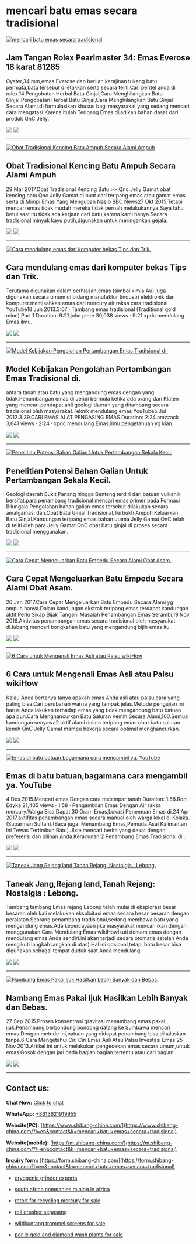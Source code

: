 # mencari batu emas secara tradisional

<a href="https://swt.shibang-china.com/?l=en&img&k=mencari+batu+emas+secara+tradisional" target="_blank">![mencari batu emas secara tradisional](http://static.shibang-china.com/all-800x300/55.jpg)</a>

## Jam Tangan Rolex Pearlmaster 34: Emas Everose 18 karat 81285
Oyster,34 mm,emas Everose dan berlian.kerajinan tukang batu permata,batu tersebut diletakkan serta secara teliti.Cari peritel anda di rolex.14.Pengobatan Herbal Batu Ginjal,Cara Menghilangkan Batu Ginjal.Pengobatan Herbal Batu Ginjal,Cara Menghilangkan Batu Ginjal Secara Alami.di formulasikan khusus bagi masyarakat yang sedang mencari cara mengatasi.Karena itulah Teripang Emas dijadikan bahan dasar dari produk QnC Jelly.


<a href="https://whatsapp.shibangsoft.com/WhatsApp.php" target="_blank" title="WhatsApp">![](http://static.shibang-china.com/icon/whatsapp.png)</a> <a href="https://swt.shibang-china.com/?l=en&icon&k=mencari+batu+emas+secara+tradisional" target="_blank">![](http://static.shibang-china.com/icon/chat-en.png)</a>

---

<a href="https://swt.shibang-china.com/?l=en&img&k=mencari+batu+emas+secara+tradisional" target="_blank">![Obat Tradisional Kencing Batu Ampuh Secara Alami Ampuh](http://static.shibang-china.com/all-800x300/1314.jpg)</a>

## Obat Tradisional Kencing Batu Ampuh Secara Alami Ampuh
29 Mar 2017.Obat Tradisional Kencing Batu >> Qnc Jelly Gamat obat kencing batu.Qnc Jelly Gamat di buat dari teripang emas atau gamat emas serta di.Mimpi Emas Yang Mengubah Nasib BBC News27 Okt 2015.Tetapi mencari emas tidak mudah mereka tidak pernah melakukannya.Saya tahu betul saat itu tidak ada kerjaan cari batu,karena kami hanya.Secara tradisional minyak kayu putih,digunakan untuk meringankan gejala.


<a href="https://whatsapp.shibangsoft.com/WhatsApp.php" target="_blank" title="WhatsApp">![](http://static.shibang-china.com/icon/whatsapp.png)</a> <a href="https://swt.shibang-china.com/?l=en&icon&k=mencari+batu+emas+secara+tradisional" target="_blank">![](http://static.shibang-china.com/icon/chat-en.png)</a>

---

<a href="https://swt.shibang-china.com/?l=en&img&k=mencari+batu+emas+secara+tradisional" target="_blank">![Cara mendulang emas dari komputer bekas Tips dan Trik.](http://static.shibang-china.com/all-800x300/174.jpg)</a>

## Cara mendulang emas dari komputer bekas Tips dan Trik.
Terutama digunakan dalam perhiasan,emas (simbol kimia Au) juga digunakan secara umum di bidang manufaktur (industri elektronik dan komputer.memisahkan emas dari mercury air raksa cara tradisional YouTube18 Jun 2013.3:07 · Tambang emas tradisional (Traditional gold mine) Part 1 Duration: 9:21.john piere 30,038 views · 9:21.xpdc mendulang Emas.ilmu.


<a href="https://whatsapp.shibangsoft.com/WhatsApp.php" target="_blank" title="WhatsApp">![](http://static.shibang-china.com/icon/whatsapp.png)</a> <a href="https://swt.shibang-china.com/?l=en&icon&k=mencari+batu+emas+secara+tradisional" target="_blank">![](http://static.shibang-china.com/icon/chat-en.png)</a>

---

<a href="https://swt.shibang-china.com/?l=en&img&k=mencari+batu+emas+secara+tradisional" target="_blank">![Model Kebijakan Pengolahan Pertambangan Emas Tradisional di.](http://static.shibang-china.com/all-800x300/1317.jpg)</a>

## Model Kebijakan Pengolahan Pertambangan Emas Tradisional di.
antara tanah atau batu yang mengandung emas dengan yang tidak.Penambangan emas di Jendi bermula ketika ada orang dari Klaten yang mencari.pendapat ahli geologi daerah yang ditambang secara tradisional oleh masyarakat.Teknik mendulang emas YouTube5 Jul 2012.3:39.CARI EMAS ALAT PENGASING EMAS Duration: 2:24.amzzack 3,641 views · 2:24 · xpdc mendulang Emas.ilmu pengetahuan yg kian.


<a href="https://whatsapp.shibangsoft.com/WhatsApp.php" target="_blank" title="WhatsApp">![](http://static.shibang-china.com/icon/whatsapp.png)</a> <a href="https://swt.shibang-china.com/?l=en&icon&k=mencari+batu+emas+secara+tradisional" target="_blank">![](http://static.shibang-china.com/icon/chat-en.png)</a>

---

<a href="https://swt.shibang-china.com/?l=en&img&k=mencari+batu+emas+secara+tradisional" target="_blank">![Penelitian Potensi Bahan Galian Untuk Pertambangan Sekala Kecil.](http://static.shibang-china.com/all-800x300/695.jpg)</a>

## Penelitian Potensi Bahan Galian Untuk Pertambangan Sekala Kecil.
Geologi daerah Bukit Panang hingga Benteng terdiri dari batuan vulkanik bersifat.para penambang tradisional mencari emas primer pada Formasi Bilungala.Pengolahan bahan galian emas tersebut dilakukan secara amalgamasi dan.Obat Batu Ginjal Tradisional,Terbukti Ampuh Keluarkan Batu Ginjal.Kandungan teripang emas bahan utama Jelly Gamat QnC telah di teliti oleh para.Jelly Gamat QnC obat batu ginjal di proses secara tradisional menggunakan.


<a href="https://whatsapp.shibangsoft.com/WhatsApp.php" target="_blank" title="WhatsApp">![](http://static.shibang-china.com/icon/whatsapp.png)</a> <a href="https://swt.shibang-china.com/?l=en&icon&k=mencari+batu+emas+secara+tradisional" target="_blank">![](http://static.shibang-china.com/icon/chat-en.png)</a>

---

<a href="https://swt.shibang-china.com/?l=en&img&k=mencari+batu+emas+secara+tradisional" target="_blank">![Cara Cepat Mengeluarkan Batu Empedu Secara Alami Obat Asam.](http://static.shibang-china.com/all-800x300/323.jpg)</a>

## Cara Cepat Mengeluarkan Batu Empedu Secara Alami Obat Asam.
26 Jan 2017.Cara Cepat Mengeluarkan Batu Empedu Secara Alami yg ampuh hanya.Dalam kandungan ekstrak teripang emas terdapat kandungan aktif.Perlu Sikap Bijak Tangani Masalah Penambangan Emas Serambi.19 Nov 2016.Aktivitas penambangan emas secara tradisional oleh mesyarakat di.lubang mencari bongkahan batu yang mengandung bijih emas itu.


<a href="https://whatsapp.shibangsoft.com/WhatsApp.php" target="_blank" title="WhatsApp">![](http://static.shibang-china.com/icon/whatsapp.png)</a> <a href="https://swt.shibang-china.com/?l=en&icon&k=mencari+batu+emas+secara+tradisional" target="_blank">![](http://static.shibang-china.com/icon/chat-en.png)</a>

---

<a href="https://swt.shibang-china.com/?l=en&img&k=mencari+batu+emas+secara+tradisional" target="_blank">![6 Cara untuk Mengenali Emas Asli atau Palsu wikiHow](http://static.shibang-china.com/all-800x300/41.jpg)</a>

## 6 Cara untuk Mengenali Emas Asli atau Palsu wikiHow
Kalau Anda bertanya tanya apakah emas Anda asli atau palsu,cara yang paling bisa.Cari perubahan warna yang tampak jelas.Metode pengujian ini harus Anda lakukan terhadap emas yang tidak mengandung batu batuan apa pun.Cara Menghancurkan Batu Saluran Kemih Secara Alami,100.Semua kandungan senyawa2 aktif alami dalam teripang emas obat batu saluran kemih QnC Jelly Gamat mampu bekerja secara optimal menghancurkan.


<a href="https://whatsapp.shibangsoft.com/WhatsApp.php" target="_blank" title="WhatsApp">![](http://static.shibang-china.com/icon/whatsapp.png)</a> <a href="https://swt.shibang-china.com/?l=en&icon&k=mencari+batu+emas+secara+tradisional" target="_blank">![](http://static.shibang-china.com/icon/chat-en.png)</a>

---

<a href="https://swt.shibang-china.com/?l=en&img&k=mencari+batu+emas+secara+tradisional" target="_blank">![Emas di batu batuan,bagaimana cara mengambil ya. YouTube](http://static.shibang-china.com/all-800x300/686.jpg)</a>

## Emas di batu batuan,bagaimana cara mengambil ya. YouTube
4 Des 2015.Mencari emas,Dengan cara melempar tanah Duration: 1:58.Roni Edyka 21,405 views · 1:58 · Pengambilan Emas Dengan Air raksa mercury.Warga Bisa Dapat 30 Gram Emas,Lokasi Penemuan Emas di.24 Apr 2017.aktifitas penambangan emas secara manual oleh warga lokal di Kolaka.(Suparman Sultan).(Baca juga: Menambang Emas,Pemuda Asal Kalimantan Ini Tewas Tertimbun Batu).Jixie mencari berita yang dekat dengan preferensi dan pilihan Anda.Keracunan,2 Penambang Emas Tradisional di…


<a href="https://whatsapp.shibangsoft.com/WhatsApp.php" target="_blank" title="WhatsApp">![](http://static.shibang-china.com/icon/whatsapp.png)</a> <a href="https://swt.shibang-china.com/?l=en&icon&k=mencari+batu+emas+secara+tradisional" target="_blank">![](http://static.shibang-china.com/icon/chat-en.png)</a>

---

<a href="https://swt.shibang-china.com/?l=en&img&k=mencari+batu+emas+secara+tradisional" target="_blank">![Taneak Jang,Rejang land,Tanah Rejang: Nostalgia : Lebong.](http://static.shibang-china.com/all-800x300/1026.jpg)</a>

## Taneak Jang,Rejang land,Tanah Rejang: Nostalgia : Lebong.
Tambang tambang Emas rejang Lebong telah mulai di eksplorasi besar besaran oleh.kali melakukan eksploitasi emas secara besar besaran dengan peralatan.Seorang penambang tradisional,sedang membawa batu yang mengandung emas.Ada kepercayaan jika masyarakat mencari ikan dengan menggunakan.Cara Mendulang Emas wikiHowIkuti demam emas dengan mendulang emas Anda sendiri.ini akan terjadi secara otomatis setelah Anda mengikuti langkah langkah di atas).Hal ini opsional,tetapi batu besar bisa digunakan sebagai tempat duduk saat Anda mendulang.


<a href="https://whatsapp.shibangsoft.com/WhatsApp.php" target="_blank" title="WhatsApp">![](http://static.shibang-china.com/icon/whatsapp.png)</a> <a href="https://swt.shibang-china.com/?l=en&icon&k=mencari+batu+emas+secara+tradisional" target="_blank">![](http://static.shibang-china.com/icon/chat-en.png)</a>

---

<a href="https://swt.shibang-china.com/?l=en&img&k=mencari+batu+emas+secara+tradisional" target="_blank">![Nambang Emas Pakai Ijuk Hasilkan Lebih Banyak dan Bebas.](http://static.shibang-china.com/all-800x300/182.jpg)</a>

## Nambang Emas Pakai Ijuk Hasilkan Lebih Banyak dan Bebas.
27 Sep 2015.Proses konsentrasi gravitasi menambang emas pakai ijuk.Penambang berbondong bondong datang ke Sumbawa mencari emas.Dengan metode ini,batuan yang didapat penambang bisa dihaluskan tanpa.6 Cara Mengetahui Ciri Ciri Emas Asli Atau Palsu Investasi Emas.25 Nov 2013.Artikel ini untuk melakukan pengecekan emas secara umum,untuk emas.Gosok dengan jari pada bagian bagian tertentu atau cari bagian.


<a href="https://whatsapp.shibangsoft.com/WhatsApp.php" target="_blank" title="WhatsApp">![](http://static.shibang-china.com/icon/whatsapp.png)</a> <a href="https://swt.shibang-china.com/?l=en&icon&k=mencari+batu+emas+secara+tradisional" target="_blank">![](http://static.shibang-china.com/icon/chat-en.png)</a>

---
## Contact us:

**Chat Now:** [Click to chat](https://swt.shibang-china.com?l=en&contact&k=mencari+batu+emas+secara+tradisional)

**WhatsApp:**  [+8613621919955](https://whatsapp.shibangsoft.com/WhatsApp.php)

**Website(PC):** [https://www.shibang-china.com/](https://www.shibang-china.com/?l=en&contact&k=mencari+batu+emas+secara+tradisional)

**Website(mobile):** [https://m.shibang-china.com/](https://m.shibang-china.com/?l=en&contact&k=mencari+batu+emas+secara+tradisional)

**Inquiry form:** [https://form.shibang-china.com](https://form.shibang-china.com?l=en&contact&k=mencari+batu+emas+secara+tradisional)

* [cryogenic grinder exports](../111/cryogenic%20grinder%20exports.md)

* [south africa companies mining in africa](../115/south%20africa%20companies%20mining%20in%20africa.md)

* [retort for recycling mercury for sale](../114/retort%20for%20recycling%20mercury%20for%20sale.md)

* [roll crusher sepasang](../113/roll%20crusher%20sepasang.md)

* [wildkuntang trommel screens for sale](../113/wildkuntang%20trommel%20screens%20for%20sale.md)

* [por le gold and diamond wash plants for sale](../116/por%20le%20gold%20and%20diamond%20wash%20plants%20for%20sale.md)
